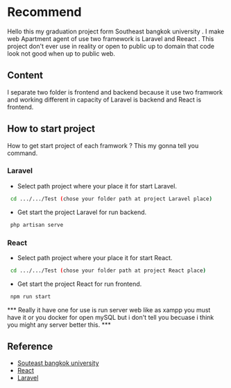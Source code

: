 
# Recommend

Hello this my graduation project form Southeast bangkok university . I make web Apartment agent of use two framework is Laravel and Reeact . This project don't ever use in reality 
or open to public up to domain that code look not good when up to public web.

## Content

I separate two folder is frontend and backend because it use two framwork and working different in capacity of Laravel is backend and React is frontend.


## How to start project

How to get start project of each framwork ? This my gonna tell you command.


### Laravel 

- Select path project where your place it for start Laravel.
 ```bash
  cd .../.../Test (chose your folder path at project Laravel place)
```

- Get start the project Laravel for run backend.
 ```bash
  php artisan serve
```

### React 

- Select path project where your place it for start React.
 ```bash
  cd .../.../Test (chose your folder path at project React place)
```

- Get start the project React for run frontend.
 ```bash
  npm run start
```

*** Really it have one for use is run server web like as xampp you must have it or you docker for open mySQL but i don't tell you becuase i think you might any server better this. ***


## Reference

 - [Souteast bangkok university](https://www.southeast.ac.th/)
 - [React](https://react.dev/)
 - [Laravel](https://laravel.com/)
